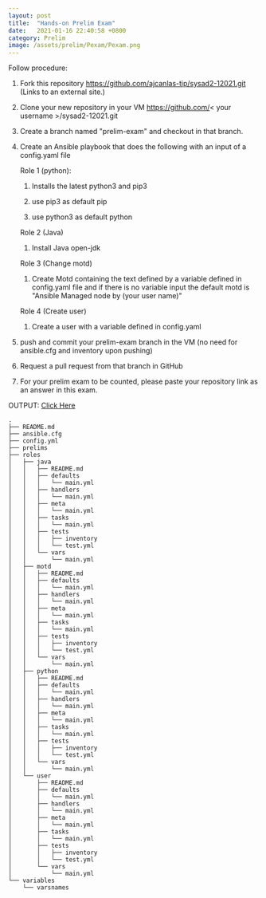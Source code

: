 ```yaml
---
layout: post
title:  "Hands-on Prelim Exam"
date:   2021-01-16 22:40:58 +0800
category: Prelim
image: /assets/prelim/Pexam/Pexam.png
---
```

Follow procedure:
1. Fork this repository https://github.com/ajcanlas-tip/sysad2-12021.git (Links to an external site.)

2. Clone your new repository in your VM https://github.com/< your username >/sysad2-12021.git

3. Create a branch named "prelim-exam" and checkout in that branch. 

4. Create an Ansible playbook that does the following with an input of a config.yaml file

    Role 1 (python):

      1. Installs the latest python3 and pip3

      2. use pip3 as default pip 

      3. use python3 as default python 

    Role 2 (Java)

      1. Install Java open-jdk

    Role 3 (Change motd)

      1. Create Motd containing the text defined by a variable defined in config.yaml file and if there is no variable input the default motd is "Ansible Managed node by (your user name)"

    Role 4 (Create user)

      1. Create a user with a variable defined in config.yaml

5. push and commit your prelim-exam branch in the VM (no need for ansible.cfg and inventory upon pushing)

6. Request a pull request from that branch in GitHub

7. For your prelim exam to be counted, please paste your repository link as an answer in this exam.


OUTPUT: 
[Click Here](https://github.com/jdocampo-tip/sysad2-12021/tree/prelim-exam/1811089)

```
.  
├── README.md  
├── ansible.cfg  
├── config.yml  
├── prelims  
├── roles  
│   ├── java  
│   │   ├── README.md  
│   │   ├── defaults  
│   │   │   └── main.yml  
│   │   ├── handlers  
│   │   │   └── main.yml  
│   │   ├── meta  
│   │   │   └── main.yml  
│   │   ├── tasks  
│   │   │   └── main.yml  
│   │   ├── tests  
│   │   │   ├── inventory  
│   │   │   └── test.yml  
│   │   └── vars  
│   │       └── main.yml  
│   ├── motd  
│   │   ├── README.md  
│   │   ├── defaults  
│   │   │   └── main.yml  
│   │   ├── handlers  
│   │   │   └── main.yml  
│   │   ├── meta  
│   │   │   └── main.yml  
│   │   ├── tasks  
│   │   │   └── main.yml  
│   │   ├── tests  
│   │   │   ├── inventory  
│   │   │   └── test.yml  
│   │   └── vars  
│   │       └── main.yml  
│   ├── python  
│   │   ├── README.md  
│   │   ├── defaults  
│   │   │   └── main.yml  
│   │   ├── handlers  
│   │   │   └── main.yml  
│   │   ├── meta  
│   │   │   └── main.yml  
│   │   ├── tasks  
│   │   │   └── main.yml  
│   │   ├── tests  
│   │   │   ├── inventory  
│   │   │   └── test.yml  
│   │   └── vars  
│   │       └── main.yml  
│   └── user  
│       ├── README.md  
│       ├── defaults  
│       │   └── main.yml  
│       ├── handlers  
│       │   └── main.yml  
│       ├── meta  
│       │   └── main.yml  
│       ├── tasks  
│       │   └── main.yml  
│       ├── tests  
│       │   ├── inventory  
│       │   └── test.yml  
│       └── vars  
│           └── main.yml  
└── variables  
    └── varsnames 
```    